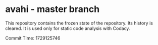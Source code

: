 # avahi - master branch

This repository contains the frozen state of the repository.
Its history is cleared. It is used only for static code
analysis with Codacy.

Commit Time: 1729125746